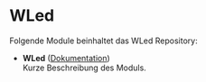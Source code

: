 # WLed

Folgende Module beinhaltet das WLed Repository:

- __WLed__ ([Dokumentation](WLed))  
	Kurze Beschreibung des Moduls.